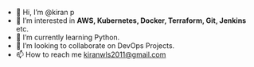 - 👋 Hi, I’m @kiran p
- 👀 I’m interested in **AWS, Kubernetes, Docker, Terraform, Git, Jenkins** etc.
- 🌱 I’m currently learning Python.
- 💞️ I’m looking to collaborate on DevOps Projects.
- 📫 How to reach me kiranwls2011@gmail.com

<!---
kiranpe/kiranpe is a ✨ special ✨ repository because its `README.md` (this file) appears on your GitHub profile.
You can click the Preview link to take a look at your changes.
--->
